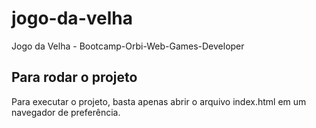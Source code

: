 # jogo-da-velha
Jogo da Velha - Bootcamp-Orbi-Web-Games-Developer

## Para rodar o projeto
Para executar o projeto, basta apenas abrir o arquivo index.html em um navegador de preferência.
